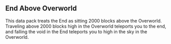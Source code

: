 ## End Above Overworld
This data pack treats the End as sitting 2000 blocks above the Overworld. Traveling above 2000 blocks high in the Overworld teleports you to the end, and falling the void in the End teleports you to high in the sky in the Overworld.